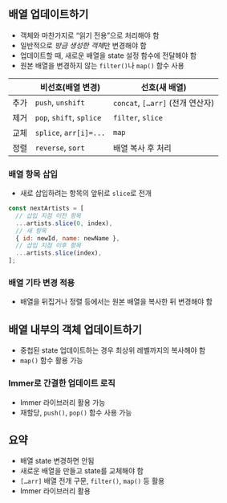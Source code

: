 ## 배열 업데이트하기

- 객체와 마찬가지로 “읽기 전용”으로 처리해야 함
- 일반적으로 *방금 생성한 객체*만 변경해야 함
- 업데이트할 때, 새로운 배열을 state 설정 함수에 전달해야 함
- 원본 배열을 변경하지 않는 `filter()`나 `map()` 함수 사용

|      | 비선호(배열 변경)        | 선호(새 배열)                    |
| ---- | ------------------------ | -------------------------------- |
| 추가 | `push`, `unshift`        | `concat`, `[…arr]` (전개 연산자) |
| 제거 | `pop`, `shift`, `splice` | `filter`, `slice`                |
| 교체 | `splice`, `arr[i]=...`   | `map`                            |
| 정렬 | `reverse`, `sort`        | 배열 복사 후 처리                |

### 배열 항목 삽입

- 새로 삽입하려는 항목의 앞뒤로 `slice`로 전개

```jsx
const nextArtists = [
  // 삽입 지점 이전 항목
  ...artists.slice(0, index),
  // 새 항목
  { id: newId, name: newName },
  // 삽입 지점 이후 항목
  ...artists.slice(index),
];
```

### 배열 기타 변경 적용

- 배열을 뒤집거나 정렬 등에서는 원본 배열을 복사한 뒤 변경해야 함

## 배열 내부의 객체 업데이트하기

- 중첩된 state 업데이트하는 경우 최상위 레벨까지의 복사해야 함
- `map()` 함수 활용 가능

### Immer로 간결한 업데이트 로직

- Immer 라이브러리 활용 가능
- 재할당, `push()`, `pop()` 함수 사용 가능

## 요약

- 배열 state 변경하면 안됨
- 새로운 배열을 만들고 state를 교체해야 함
- `[…arr]` 배열 전개 구문, `filter()`, `map()` 등 활용
- Immer 라이브러리 활용
